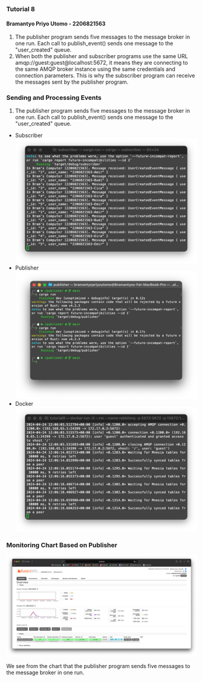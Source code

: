 ### Tutorial 8

#### Bramantyo Priyo Utomo - 2206821563

1. The publisher program sends five messages to the message broker in one run. Each call to publish_event() sends one message to the "user_created" queue.
2. When both the publisher and subscriber programs use the same URL amqp://guest:guest@localhost:5672, it means they are connecting to the same AMQP broker instance using the same credentials and connection parameters. This is why the subscriber program can receive the messages sent by the publisher program.

### Sending and Processing Events

1. The publisher program sends five messages to the message broker in one run. Each call to publish_event() sends one message to the "user_created" queue.

- Subscriber
  ![img1](assets/iamges/Subscriber.png)
- Publisher
  ![img2](assets/iamges/Publisher.png)
- Docker
  ![img3](assets/iamges/Docker.png)

### Monitoring Chart Based on Publisher

![img3](assets/iamges/RabbitMQ.png)

We see from the chart that the publisher program sends five messages to the message broker in one run.
